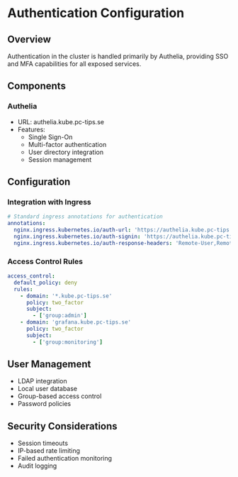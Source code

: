 # Authentication Configuration

## Overview

Authentication in the cluster is handled primarily by Authelia, providing SSO and MFA capabilities for all exposed
services.

## Components

### Authelia

- URL: authelia.kube.pc-tips.se
- Features:
  - Single Sign-On
  - Multi-factor authentication
  - User directory integration
  - Session management

## Configuration

### Integration with Ingress

```yaml
# Standard ingress annotations for authentication
annotations:
  nginx.ingress.kubernetes.io/auth-url: 'https://authelia.kube.pc-tips.se/api/verify'
  nginx.ingress.kubernetes.io/auth-signin: 'https://authelia.kube.pc-tips.se'
  nginx.ingress.kubernetes.io/auth-response-headers: 'Remote-User,Remote-Groups,Remote-Name,Remote-Email'
```

### Access Control Rules

```yaml
access_control:
  default_policy: deny
  rules:
    - domain: '*.kube.pc-tips.se'
      policy: two_factor
      subject:
        - ['group:admin']
    - domain: 'grafana.kube.pc-tips.se'
      policy: two_factor
      subject:
        - ['group:monitoring']
```

## User Management

- LDAP integration
- Local user database
- Group-based access control
- Password policies

## Security Considerations

- Session timeouts
- IP-based rate limiting
- Failed authentication monitoring
- Audit logging
